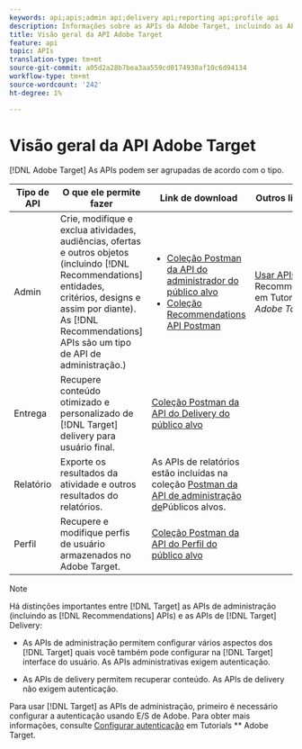```yaml
---
keywords: api;apis;admin api;delivery api;reporting api;profile api
description: Informações sobre as APIs da Adobe Target, incluindo as APIs de Admin, Delivery, Relatórios e Perfil.
title: Visão geral da API Adobe Target
feature: api
topic: APIs
translation-type: tm+mt
source-git-commit: a05d2a28b7bea3aa559cd0174930af10c6d94134
workflow-type: tm+mt
source-wordcount: '242'
ht-degree: 1%

---
```



# Visão geral da API Adobe Target

[!DNL Adobe Target] As APIs podem ser agrupadas de acordo com o tipo.

| Tipo de API | O que ele permite fazer | Link de download | Outros links úteis |
| --- | --- | --- |--- |
| Admin | Crie, modifique e exclua atividades, audiências, ofertas e outros objetos (incluindo [!DNL Recommendations] entidades, critérios, designs e assim por diante). As [!DNL Recommendations] APIs são um tipo de API de administração.) | <UL><li>[Coleção Postman da API do administrador do público alvo](https://developers.adobetarget.com/api/#admin-postman-collection)</li><li>[Coleção Recommendations API Postman](https://developers.adobetarget.com/api/recommendations/#section/Postman)</li></ul> | [Usar APIs](https://experienceleague.adobe.com/docs/target-learn/recommendations-api-tutorial/recs-api-overview.html) Recommendations em Tutorials *Adobe Target* |
| Entrega | Recupere conteúdo otimizado e personalizado de [!DNL Target] delivery para usuário final. | [Coleção Postman da API do Delivery do público alvo](https://developers.adobetarget.com/api/delivery-api/#section/Getting-Started/Postman-Collection) |  |
| Relatório | Exporte os resultados da atividade e outros resultados do relatórios. | As APIs de relatórios estão incluídas na coleção [Postman da API de administração de](https://developers.adobetarget.com/api/#admin-postman-collection)Públicos alvos. |  |
| Perfil | Recupere e modifique perfis de usuário armazenados no Adobe Target. | [Coleção Postman da API do Perfil do público alvo](https://developers.adobetarget.com/api/#profiles) |  |

>[!NOTE]
>
>Há distinções importantes entre [!DNL Target] as APIs de administração (incluindo as [!DNL Recommendations] APIs) e as APIs de [!DNL Target] Delivery:
>
>* As APIs de administração permitem configurar vários aspectos dos [!DNL Target] quais você também pode configurar na [!DNL Target] interface do usuário. As APIs administrativas exigem autenticação.
   >
   >
* As APIs de delivery permitem recuperar conteúdo. As APIs de delivery não exigem autenticação.
>
>
Para usar [!DNL Target] as APIs de administração, primeiro é necessário configurar a autenticação usando E/S de Adobe. Para obter mais informações, consulte [Configurar autenticação](https://experienceleague.adobe.com/docs/target-learn/tutorials/apis/configure-io-target-integration.html) em Tutorials ** Adobe Target.
